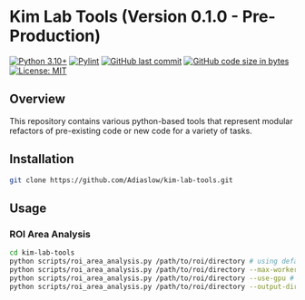 # Kim Lab Tools (Version 0.1.0 - Pre-Production)

[![Python 3.10+](https://img.shields.io/badge/python-3.9+-blue.svg)](https://www.python.org/downloads/)
[![Pylint](https://github.com/Adiaslow/kim-lab-tools/actions/workflows/pylint.yml/badge.svg)](https://github.com/Adiaslow/kim-lab-tools/actions/workflows/pylint.yml)
[![GitHub last commit](https://img.shields.io/github/last-commit/Adiaslow/kim-lab-tools.svg)](https://github.com/Adiaslow/kim-lab-tools/commits/main)
[![GitHub code size in bytes](https://img.shields.io/github/languages/code-size/Adiaslow/kim-lab-tools.svg)](https://github.com/Adiaslow/kim-lab-tools)
[![License: MIT](https://img.shields.io/badge/License-MIT-yellow.svg)](https://opensource.org/licenses/MIT)

## Overview

This repository contains various python-based tools that represent modular refactors of pre-existing code or new code for a variety of tasks.

## Installation

```bash
git clone https://github.com/Adiaslow/kim-lab-tools.git
```

## Usage

### ROI Area Analysis

```bash
cd kim-lab-tools
python scripts/roi_area_analysis.py /path/to/roi/directory # using default settings
python scripts/roi_area_analysis.py /path/to/roi/directory --max-workers 4 # using 4 worker threads
python scripts/roi_area_analysis.py /path/to/roi/directory --use-gpu # using GPU if available
python scripts/roi_area_analysis.py /path/to/roi/directory --output-dir /path/to/output/directory # save output to a directory
```
